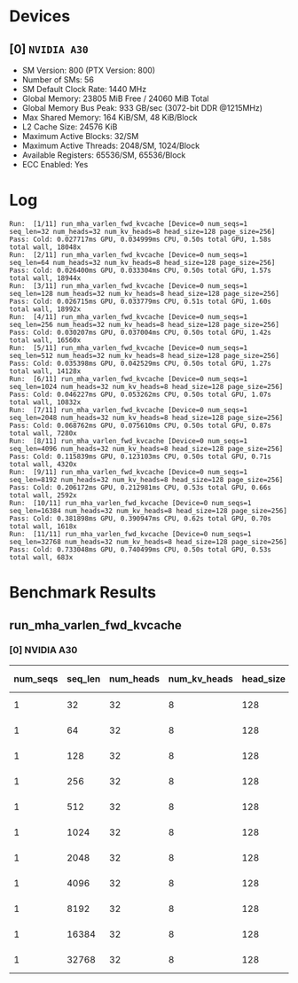 # Devices

## [0] `NVIDIA A30`
* SM Version: 800 (PTX Version: 800)
* Number of SMs: 56
* SM Default Clock Rate: 1440 MHz
* Global Memory: 23805 MiB Free / 24060 MiB Total
* Global Memory Bus Peak: 933 GB/sec (3072-bit DDR @1215MHz)
* Max Shared Memory: 164 KiB/SM, 48 KiB/Block
* L2 Cache Size: 24576 KiB
* Maximum Active Blocks: 32/SM
* Maximum Active Threads: 2048/SM, 1024/Block
* Available Registers: 65536/SM, 65536/Block
* ECC Enabled: Yes

# Log

```
Run:  [1/11] run_mha_varlen_fwd_kvcache [Device=0 num_seqs=1 seq_len=32 num_heads=32 num_kv_heads=8 head_size=128 page_size=256]
Pass: Cold: 0.027717ms GPU, 0.034999ms CPU, 0.50s total GPU, 1.58s total wall, 18048x 
Run:  [2/11] run_mha_varlen_fwd_kvcache [Device=0 num_seqs=1 seq_len=64 num_heads=32 num_kv_heads=8 head_size=128 page_size=256]
Pass: Cold: 0.026400ms GPU, 0.033304ms CPU, 0.50s total GPU, 1.57s total wall, 18944x 
Run:  [3/11] run_mha_varlen_fwd_kvcache [Device=0 num_seqs=1 seq_len=128 num_heads=32 num_kv_heads=8 head_size=128 page_size=256]
Pass: Cold: 0.026715ms GPU, 0.033779ms CPU, 0.51s total GPU, 1.60s total wall, 18992x 
Run:  [4/11] run_mha_varlen_fwd_kvcache [Device=0 num_seqs=1 seq_len=256 num_heads=32 num_kv_heads=8 head_size=128 page_size=256]
Pass: Cold: 0.030207ms GPU, 0.037004ms CPU, 0.50s total GPU, 1.42s total wall, 16560x 
Run:  [5/11] run_mha_varlen_fwd_kvcache [Device=0 num_seqs=1 seq_len=512 num_heads=32 num_kv_heads=8 head_size=128 page_size=256]
Pass: Cold: 0.035398ms GPU, 0.042529ms CPU, 0.50s total GPU, 1.27s total wall, 14128x 
Run:  [6/11] run_mha_varlen_fwd_kvcache [Device=0 num_seqs=1 seq_len=1024 num_heads=32 num_kv_heads=8 head_size=128 page_size=256]
Pass: Cold: 0.046227ms GPU, 0.053262ms CPU, 0.50s total GPU, 1.07s total wall, 10832x 
Run:  [7/11] run_mha_varlen_fwd_kvcache [Device=0 num_seqs=1 seq_len=2048 num_heads=32 num_kv_heads=8 head_size=128 page_size=256]
Pass: Cold: 0.068762ms GPU, 0.075610ms CPU, 0.50s total GPU, 0.87s total wall, 7280x 
Run:  [8/11] run_mha_varlen_fwd_kvcache [Device=0 num_seqs=1 seq_len=4096 num_heads=32 num_kv_heads=8 head_size=128 page_size=256]
Pass: Cold: 0.115839ms GPU, 0.123103ms CPU, 0.50s total GPU, 0.71s total wall, 4320x 
Run:  [9/11] run_mha_varlen_fwd_kvcache [Device=0 num_seqs=1 seq_len=8192 num_heads=32 num_kv_heads=8 head_size=128 page_size=256]
Pass: Cold: 0.206172ms GPU, 0.212981ms CPU, 0.53s total GPU, 0.66s total wall, 2592x 
Run:  [10/11] run_mha_varlen_fwd_kvcache [Device=0 num_seqs=1 seq_len=16384 num_heads=32 num_kv_heads=8 head_size=128 page_size=256]
Pass: Cold: 0.381898ms GPU, 0.390947ms CPU, 0.62s total GPU, 0.70s total wall, 1618x 
Run:  [11/11] run_mha_varlen_fwd_kvcache [Device=0 num_seqs=1 seq_len=32768 num_heads=32 num_kv_heads=8 head_size=128 page_size=256]
Pass: Cold: 0.733048ms GPU, 0.740499ms CPU, 0.50s total GPU, 0.53s total wall, 683x 
```

# Benchmark Results

## run_mha_varlen_fwd_kvcache

### [0] NVIDIA A30

| num_seqs | seq_len | num_heads | num_kv_heads | head_size | page_size | Memory Reads | Memory Writes | Memory Usage | Tokens | Samples |  CPU Time  | Noise  |  GPU Time  | Noise  | Elem/s  | GlobalMem BW | BWUtil |
|----------|---------|-----------|--------------|-----------|-----------|--------------|---------------|--------------|--------|---------|------------|--------|------------|--------|---------|--------------|--------|
|        1 |      32 |        32 |            8 |       128 |       256 |  136.000 KiB |     8.000 KiB |         4096 |     32 |  18048x |  34.999 us | 92.87% |  27.717 us | 12.67% |  1.155M |   5.320 GB/s |  0.57% |
|        1 |      64 |        32 |            8 |       128 |       256 |  264.000 KiB |     8.000 KiB |         4096 |     64 |  18944x |  33.304 us | 49.06% |  26.400 us |  3.05% |  2.424M |  10.550 GB/s |  1.13% |
|        1 |     128 |        32 |            8 |       128 |       256 |  520.000 KiB |     8.000 KiB |         4096 |    128 |  18992x |  33.779 us | 76.05% |  26.715 us |  5.07% |  4.791M |  20.239 GB/s |  2.17% |
|        1 |     256 |        32 |            8 |       128 |       256 |    1.008 MiB |     8.000 KiB |         4096 |    256 |  16560x |  37.004 us | 57.33% |  30.207 us |  2.56% |  8.475M |  35.255 GB/s |  3.78% |
|        1 |     512 |        32 |            8 |       128 |       256 |    2.008 MiB |     8.000 KiB |         4096 |    512 |  14128x |  42.529 us | 46.63% |  35.398 us |  2.81% | 14.464M |  59.708 GB/s |  6.40% |
|        1 |    1024 |        32 |            8 |       128 |       256 |    4.008 MiB |     8.000 KiB |         4096 |   1024 |  10832x |  53.262 us | 41.27% |  46.227 us |  1.90% | 22.152M |  91.088 GB/s |  9.76% |
|        1 |    2048 |        32 |            8 |       128 |       256 |    8.008 MiB |     8.000 KiB |         4096 |   2048 |   7280x |  75.610 us | 10.09% |  68.762 us |  1.71% | 29.784M | 122.233 GB/s | 13.10% |
|        1 |    4096 |        32 |            8 |       128 |       256 |   16.008 MiB |     8.000 KiB |         4096 |   4096 |   4320x | 123.103 us | 24.05% | 115.839 us |  0.75% | 35.359M | 144.974 GB/s | 15.54% |
|        1 |    8192 |        32 |            8 |       128 |       256 |   32.008 MiB |     8.000 KiB |         4096 |   8192 |   2592x | 212.981 us |  3.45% | 206.172 us |  0.99% | 39.734M | 162.829 GB/s | 17.45% |
|        1 |   16384 |        32 |            8 |       128 |       256 |   64.008 MiB |     8.000 KiB |         4096 |  16384 |   1618x | 390.947 us | 17.20% | 381.898 us |  0.50% | 42.901M | 175.767 GB/s | 18.84% |
|        1 |   32768 |        32 |            8 |       128 |       256 |  128.008 MiB |     8.000 KiB |         4096 |  32768 |    683x | 740.499 us |  1.43% | 733.048 us |  0.15% | 44.701M | 183.118 GB/s | 19.62% |

